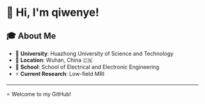 # 👋 Hi, I'm qiwenye!

## 🎓 About Me
- 🏫 **University**: Huazhong University of Science and Technology
- 📍 **Location**: Wuhan, China 🇨🇳
- 🔬 **School**: School of Electrical and Electronic Engineering
- ⚡ **Current Research**: Low-field MRI

---
⭐ Welcome to my GitHub!
